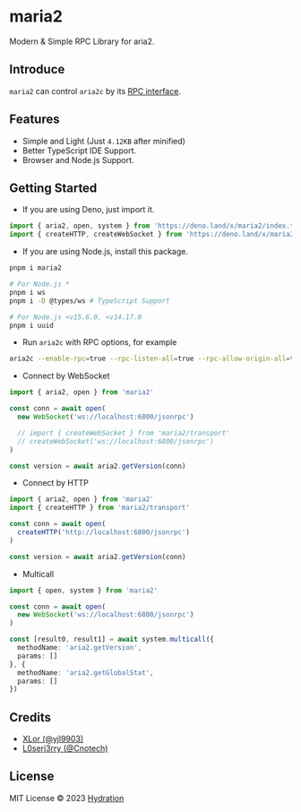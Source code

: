 # maria2

Modern & Simple RPC Library for aria2.

## Introduce
`maria2` can control `aria2c` by its [RPC interface](https://aria2.github.io/manual/en/html/aria2c.html#rpc-interface).

## Features
- Simple and Light (Just `4.12KB` after minified)
- Better TypeScript IDE Support.
- Browser and Node.js Support.

## Getting Started

- If you are using Deno, just import it.
```ts
import { aria2, open, system } from 'https://deno.land/x/maria2/index.ts'
import { createHTTP, createWebSocket } from 'https://deno.land/x/maria2/transport.ts'
```

- If you are using Node.js, install this package.
```sh
pnpm i maria2

# For Node.js *
pnpm i ws
pnpm i -D @types/ws # TypeScript Support

# For Node.js <v15.6.0, <v14.17.0
pnpm i uuid
```

- Run `aria2c` with RPC options, for example
```sh
aria2c --enable-rpc=true --rpc-listen-all=true --rpc-allow-origin-all=true --rpc-listen-port=6800
```

- Connect by WebSocket
```ts
import { aria2, open } from 'maria2'

const conn = await open(
  new WebSocket('ws://localhost:6800/jsonrpc')

  // import { createWebSocket } from 'maria2/transport'
  // createWebSocket('ws://localhost:6800/jsonrpc')
)

const version = await aria2.getVersion(conn)
```

- Connect by HTTP
```ts
import { aria2, open } from 'maria2'
import { createHTTP } from 'maria2/transport'

const conn = await open(
  createHTTP('http://localhost:6800/jsonrpc')
)

const version = await aria2.getVersion(conn)
```

- Multicall
```ts
import { open, system } from 'maria2'

const conn = await open(
  new WebSocket('ws://localhost:6800/jsonrpc')
)

const [result0, result1] = await system.multicall({
  methodName: 'aria2.getVersion',
  params: []
}, {
  methodName: 'aria2.getGlobalStat',
  params: []
})
```

## Credits
- [XLor (@yjl9903)](https://github.com/yjl9903)
- [L0serj3rry (@Cnotech)](https://github.com/Cnotech)

## License
MIT License © 2023 [Hydration](https://github.com/hydrati)
